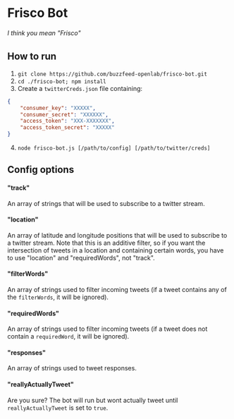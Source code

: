 # Frisco Bot
###### I think you mean "Frisco"

## How to run

1. `git clone https://github.com/buzzfeed-openlab/frisco-bot.git`
2. `cd ./frisco-bot; npm install`
3. Create a `twitterCreds.json` file containing:

  ```json
  {
      "consumer_key": "XXXXX",
      "consumer_secret": "XXXXXX",
      "access_token": "XXX-XXXXXXX",
      "access_token_secret": "XXXXX"
  }
```
4. `node frisco-bot.js [/path/to/config] [/path/to/twitter/creds]`

## Config options

#### "track"
An array of strings that will be used to subscribe to a twitter stream.

#### "location"
An array of latitude and longitude positions that will be used to subscribe to a twitter stream. Note that this is an additive filter, so if you want the intersection of tweets in a location and containing certain words, you have to use "location" and "requiredWords", not "track".

#### "filterWords"
An array of strings used to filter incoming tweets (if a tweet contains any of the `filterWords`, it will be ignored).

#### "requiredWords"
An array of strings used to filter incoming tweets (if a tweet does not contain a `requiredWord`, it will be ignored).

#### "responses"
An array of strings used to tweet responses.

#### "reallyActuallyTweet"
Are you sure? The bot will run but wont actually tweet until `reallyActuallyTweet` is set to `true`.
